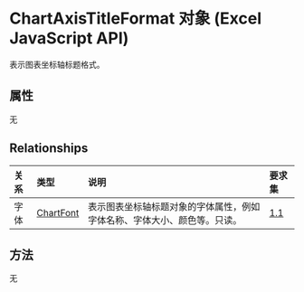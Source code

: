 # <a name="chartaxistitleformat-object-javascript-api-for-excel"></a>ChartAxisTitleFormat 对象 (Excel JavaScript API)

表示图表坐标轴标题格式。

## <a name="properties"></a>属性

无

## <a name="relationships"></a>Relationships
| 关系 | 类型    |说明| 要求集|
|:---------------|:--------|:----------|:----|
|字体|[ChartFont](chartfont.md)|表示图表坐标轴标题对象的字体属性，例如字体名称、字体大小、颜色等。只读。|[1.1](../requirement-sets/excel-api-requirement-sets.md)|

## <a name="methods"></a>方法
无

